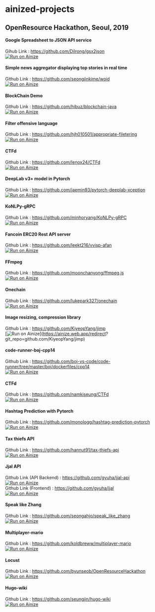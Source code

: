 # ainized-projects

## OpenResource Hackathon, Seoul, 2019

#### Google Spreadsheet to JSON API service  
Gihub Link : https://github.com/Dilrong/gsx2json  
[![Run on Ainize](https://ainize.ai/static/images/run_on_ainize_button.svg)](https://ainize.web.app/redirect?git_repo=github.com/Dilrong/gsx2json)   

#### Simple news aggregator displaying top stories in real time
Github Link : https://github.com/seongjinkime/woid  
[![Run on Ainize](https://ainize.ai/static/images/run_on_ainize_button.svg)](https://ainize.web.app/redirect?git_repo=github.com/seongjinkime/woid)

#### BlockChain Demo  
Github Link : https://github.com/hibuz/blockchain-java  
[![Run on Ainize](https://ainize.ai/static/images/run_on_ainize_button.svg)](https://ainize.web.app/redirect?git_repo=github.com/hibuz/blockchain-java)

#### Filter offensive language  
Github Link : https://github.com/hjh010501/appropriate-filetering  
[![Run on Ainize](https://ainize.ai/static/images/run_on_ainize_button.svg)](http://104.154.113.3/)

#### CTFd  
Github Link : https://github.com/lenox24/CTFd  
[![Run on Ainize](https://ainize.ai/static/images/run_on_ainize_button.svg)](https://ainize.web.app/redirect?git_repo=github.com/lenox24/CTFd)  

#### DeepLab v3+ model in Pytorch  
Github Link : https://github.com/jaemin93/pytorch-deeplab-xception  
[![Run on Ainize](https://ainize.ai/static/images/run_on_ainize_button.svg)](https://ainize.web.app/redirect?git_repo=github.com/jaemin93/pytorch-deeplab-xception)  

#### KoNLPy-gRPC  
Github Link : https://github.com/minhoryang/KoNLPy-gRPC  
[![Run on Ainize](https://ainize.ai/static/images/run_on_ainize_button.svg)](https://ainize.web.app/redirect?git_repo=github.com/minhoryang/KoNLPy-gRPC)  

#### Fancoin ERC20 Rest API server  
Github Link : https://github.com/leekt216/vvisp-afan  
[![Run on Ainize](https://www.ainize.ai/static/images/run_on_ainize_button.svg)](https://ainize.web.app/redirect?git_repo=github.com/leekt216/vvisp-afan)  

#### FFmpeg  
Github Link : https://github.com/moonchanyong/ffmpeg.js  
[![Run on Ainize](https://ainize.ai/static/images/run_on_ainize_button.svg)](https://ainize.ai/deployment/moonchanyong/ffmpeg-js)  

#### Onechain  
Github Link : https://github.com/lukepark327/onechain  
[![Run on Ainize](https://ainize.ai/static/images/run_on_ainize_button.svg)](https://ainize.web.app/redirect?git_repo=github.com/lukepark327/onechain)  

#### Image resizing, compression library  
Github Link : https://github.com/KiyeopYang/jimp  
[![Run on Ainize](https://ainize.ai/static/images/run_on_ainize_button.svg)](https://ainize.web.app/redirect? git_repo=github.com/KiyeopYang/jimp)  

#### code-runner-boj-cpp14  
Github Link : https://github.com/boj-vs-code/code-runner/tree/master/boj/dockerfiles/cpp14  
[![Run on Ainize](https://www.ainize.ai/static/images/run_on_ainize_button.svg)](https://ainize.web.app/redirect?git_repo=github.com/boj-vs-code/code-runner/boj/dockerfiles/cpp14)  

#### CTFd  
Github Link : https://github.com/namkiseung/CTFd  
[![Run on Ainize](https://ainize.ai/static/images/run_on_ainize_button.svg)](https://ainize.web.app/redirect?git_repo=github.com/namkiseung/CTFd)  

#### Hashtag Prediction with Pytorch  
Github Link : https://github.com/monologg/hashtag-prediction-pytorch  
[![Run on Ainize](https://ainize.ai/static/images/run_on_ainize_button.svg)](https://ainize.web.app/redirect?git_repo=github.com/monologg/hashtag-prediction-pytorch)  

#### Tax thiefs API  
Github Link : https://github.com/hannut91/tax-thiefs-api  
[![Run on Ainize](https://ainize.ai/static/images/run_on_ainize_button.svg)](https://endpoint.ainize.ai/hannut91/tax-thiefs-api/thiefs)  

#### Jjal API  
Github Link (API Backend) : https://github.com/gyuha/jjal-api  
[![Run on Ainize](https://www.ainize.ai/static/images/run_on_ainize_button.svg)](https://ainize.web.app/redirect?git_repo=github.com/gyuha/jjal-api)  
Github Link (Frontend) : https://github.com/gyuha/jjal  
[![Run on Ainize](https://www.ainize.ai/static/images/run_on_ainize_button.svg)](https://ainize.web.app/redirect?git_repo=github.com/gyuha/jjal)  

#### Speak like Zhang  
Github Link : https://github.com/seongahjo/speak_like_zhang  
[![Run on Ainize](https://ainize.ai/static/images/run_on_ainize_button.svg)](http://34.69.120.34)  

#### Multiplayer-mario  
Github Link : https://github.com/koldbreww/multiplayer-mario  
[![Run on Ainize](https://ainize.ai/static/images/run_on_ainize_button.svg)](https://ainize.web.app/redirect?git_repo=github.com/koldbreww/multiplayer-mario)  

#### Locust  
Github Link : https://github.com/byunseob/OpenResourceHackathon  
[![Run on Ainize](https://ainize.ai/static/images/run_on_ainize_button.svg)](http://34.67.222.84/locust/form)  

#### Hugo-wiki
Github Link : https://github.com/seungjin/hugo-wiki  
[![Run on Ainize](https://ainize.ai/static/images/run_on_ainize_button.svg)](http://34.84.67.31:80)  
